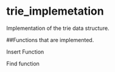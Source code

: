 # trie_implemetation
Implementation of the trie data structure.

##Functions that are implemented.

Insert Function

Find function
